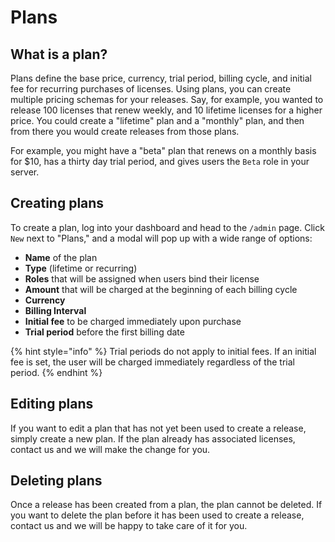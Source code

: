 # Plans

## What is a plan?

Plans define the base price, currency, trial period, billing cycle, and initial fee for recurring purchases of licenses. Using plans, you can create multiple pricing schemas for your releases. Say, for example, you wanted to release 100 licenses that renew weekly, and 10 lifetime licenses for a higher price. You could create a "lifetime" plan and a "monthly" plan, and then from there you would create releases from those plans.

For example, you might have a "beta" plan that renews on a monthly basis for $10, has a thirty day trial period, and gives users the `Beta` role in your server.

## Creating plans

To create a plan, log into your dashboard and head to the `/admin` page. Click `New` next to "Plans," and a modal will pop up with a wide range of options:

* **Name** of the plan
* **Type** \(lifetime or recurring\)
* **Roles** that will be assigned when users bind their license
* **Amount** that will be charged at the beginning of each billing cycle
* **Currency**
* **Billing Interval**
* **Initial fee** to be charged immediately upon purchase
* **Trial period** before the first billing date

{% hint style="info" %}
Trial periods do not apply to initial fees. If an initial fee is set, the user will be charged immediately regardless of the trial period.
{% endhint %}

## Editing plans

If you want to edit a plan that has not yet been used to create a release, simply create a new plan. If the plan already has associated licenses, contact us and we will make the change for you.

## Deleting plans

Once a release has been created from a plan, the plan cannot be deleted. If you want to delete the plan before it has been used to create a release, contact us and we will be happy to take care of it for you.

